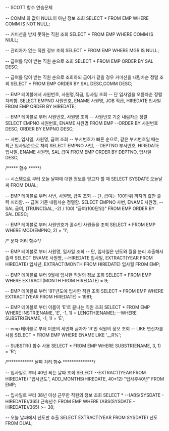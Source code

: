 -- SCOTT 함수 연습문제 

-- COMM 의 값이 NULL이 아닌 정보 조회
SELECT *
FROM EMP
WHERE COMM IS NOT NULL;


-- 커미션을 받지 못하는 직원 조회
SELECT *
FROM EMP
WHERE COMM IS NULL;


-- 관리자가 없는 직원 정보 조회
SELECT *
FROM EMP
WHERE MGR IS NULL;


-- 급여를 많이 받는 직원 순으로 조회
SELECT *
FROM EMP
ORDER BY SAL DESC;


-- 급여를 많이 받는 직원 순으로 조회하되 급여가 같을 경우 커미션을 내림차순 정렬 조회
SELECT *
FROM EMP
ORDER BY SAL DESC,COMM DESC;


-- EMP 테이블에서 사원번호, 사원명,직급, 입사일 조회
-- 단 입사일을 오름차순 정렬 처리함.
SELECT
    EMPNO 사원번호,
    ENAME 사원명,
    JOB 직급,
    HIREDATE 입사일
FROM EMP
ORDER BY HIREDATE;
      
      
-- EMP 테이블로 부터 사원번호, 사원명 조회
-- 사원번호 기준 내림차순 정렬
SELECT
    EMPNO 사원번호,
    ENAME 사원명
FROM EMP
--ORDER BY 사원번호 DESC;
ORDER BY EMPNO DESC;


-- 사번, 입사일, 사원명, 급여 조회
-- 부서번호가 빠른 순으로, 같은 부서번호일 때는 최근 입사일순으로 처리
SELECT 
    EMPNO 사번,
  --DEPTNO 부서번호,
    HIREDATE 입사일,
    ENAME 사원명,
    SAL 급여
FROM EMP
ORDER BY DEPTNO, 입사일 DESC;



/***** 함수 *****/

-- 시스템으로 부터 오늘 날짜에 대한 정보를 얻고자 할 때
SELECT SYSDATE 오늘날짜 FROM DUAL;
   

-- EMP 테이블로 부터 사번, 사원명, 급여 조회
-- 단, 급여는 100단위 까지의 값만 출력 처리함.
-- 급여 기준 내림차순 정렬함.
SELECT
    EMPNO 사번,
    ENAME 사원명,
    --SAL 급여,
    (TRUNC(SAL, -2) / 100) "급여(100단위)"
FROM EMP
ORDER BY SAL DESC;


-- EMP 테이블로 부터 사원번호가 홀수인 사원들을 조회
SELECT *
FROM EMP
WHERE MOD(EMPNO, 2) = '1';


/* 문자 처리 함수*/  

-- EMP 테이블로 부터 사원명, 입사일 조회
-- 단, 입사일은 년도와 월을 분리 추출해서 출력
SELECT
    ENAME 사원명,
    --HIREDATE 입사일,
    EXTRACT(YEAR FROM HIREDATE) 입사년,
    EXTRACT(MONTH FROM HIREDATE) 입사월
FROM EMP;


-- EMP 테이블로 부터 9월에 입사한 직원의 정보 조회
SELECT *
FROM EMP
WHERE EXTRACT(MONTH FROM HIREDATE) = 9;

-- EMP 테이블로 부터 '81'년도에 입사한 직원 조회
SELECT *
FROM EMP
WHERE EXTRACT(YEAR FROM HIREDATE) = 1981;

-- EMP 테이블로 부터 이름이 'E'로 끝나는 직원 조회
SELECT *
FROM EMP
WHERE INSTR(ENAME, 'E', -1, 1) = LENGTH(ENAME);
--WHERE SUBSTR(ENAME, -1, 1) = 'E';


-- emp 테이블로 부터 이름의 세번째 글자가 'R'인 직원의 정보 조회
-- LIKE 연산자를 사용
SELECT *
FROM EMP
WHERE ENAME LIKE '__R%';

-- SUBSTR() 함수 사용
SELECT *
FROM EMP
WHERE SUBSTR(ENAME, 3, 1) = 'R';




/************ 날짜 처리 함수 **************/

-- 입사일로 부터 40년 되는 날짜 조회
SELECT 
    --EXTRACT(YEAR FROM HIREDATE) "입사년도",
    ADD_MONTHS(HIREDATE, 40*12) "입사후40년"
FROM EMP;

-- 입사일로 부터 38년 이상 근무한 직원의 정보 조회
SELECT *
    --(ABS(SYSDATE - HIREDATE)/365) 근속년수
FROM EMP
WHERE (ABS(SYSDATE - HIREDATE)/365) >= 38;

-- 오늘 날짜에서 년도만 추출
SELECT EXTRACT(YEAR FROM SYSDATE) 년도 FROM DUAL;





   



